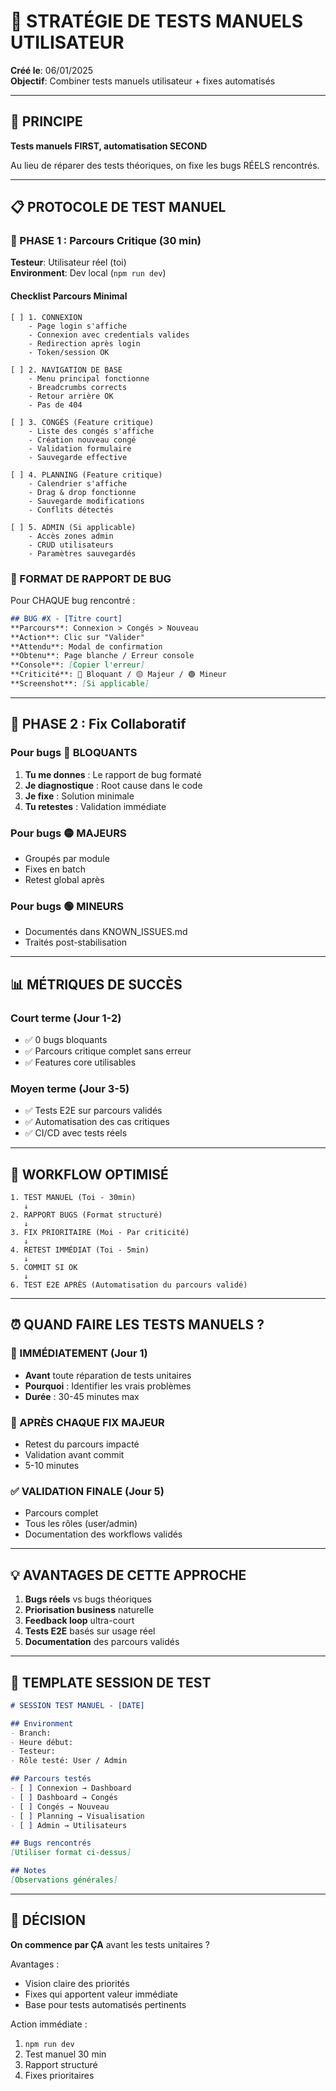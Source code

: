 # 📱 STRATÉGIE DE TESTS MANUELS UTILISATEUR

**Créé le**: 06/01/2025  
**Objectif**: Combiner tests manuels utilisateur + fixes automatisés

---

## 🎯 PRINCIPE

**Tests manuels FIRST, automatisation SECOND**

Au lieu de réparer des tests théoriques, on fixe les bugs RÉELS rencontrés.

---

## 📋 PROTOCOLE DE TEST MANUEL

### 🔴 PHASE 1 : Parcours Critique (30 min)
**Testeur**: Utilisateur réel (toi)  
**Environment**: Dev local (`npm run dev`)

#### Checklist Parcours Minimal
```
[ ] 1. CONNEXION
    - Page login s'affiche
    - Connexion avec credentials valides
    - Redirection après login
    - Token/session OK

[ ] 2. NAVIGATION DE BASE  
    - Menu principal fonctionne
    - Breadcrumbs corrects
    - Retour arrière OK
    - Pas de 404

[ ] 3. CONGÉS (Feature critique)
    - Liste des congés s'affiche
    - Création nouveau congé
    - Validation formulaire
    - Sauvegarde effective

[ ] 4. PLANNING (Feature critique)
    - Calendrier s'affiche
    - Drag & drop fonctionne
    - Sauvegarde modifications
    - Conflits détectés

[ ] 5. ADMIN (Si applicable)
    - Accès zones admin
    - CRUD utilisateurs
    - Paramètres sauvegardés
```

### 📝 FORMAT DE RAPPORT DE BUG

Pour CHAQUE bug rencontré :

```markdown
## BUG #X - [Titre court]
**Parcours**: Connexion > Congés > Nouveau
**Action**: Clic sur "Valider" 
**Attendu**: Modal de confirmation
**Obtenu**: Page blanche / Erreur console
**Console**: [Copier l'erreur]
**Criticité**: 🔴 Bloquant / 🟡 Majeur / 🟢 Mineur
**Screenshot**: [Si applicable]
```

---

## 🔧 PHASE 2 : Fix Collaboratif

### Pour bugs 🔴 BLOQUANTS
1. **Tu me donnes** : Le rapport de bug formaté
2. **Je diagnostique** : Root cause dans le code
3. **Je fixe** : Solution minimale
4. **Tu retestes** : Validation immédiate

### Pour bugs 🟡 MAJEURS  
- Groupés par module
- Fixes en batch
- Retest global après

### Pour bugs 🟢 MINEURS
- Documentés dans KNOWN_ISSUES.md
- Traités post-stabilisation

---

## 📊 MÉTRIQUES DE SUCCÈS

### Court terme (Jour 1-2)
- ✅ 0 bugs bloquants
- ✅ Parcours critique complet sans erreur
- ✅ Features core utilisables

### Moyen terme (Jour 3-5)
- ✅ Tests E2E sur parcours validés
- ✅ Automatisation des cas critiques
- ✅ CI/CD avec tests réels

---

## 🚀 WORKFLOW OPTIMISÉ

```
1. TEST MANUEL (Toi - 30min)
   ↓
2. RAPPORT BUGS (Format structuré)
   ↓
3. FIX PRIORITAIRE (Moi - Par criticité)
   ↓
4. RETEST IMMÉDIAT (Toi - 5min)
   ↓
5. COMMIT SI OK
   ↓
6. TEST E2E APRÈS (Automatisation du parcours validé)
```

---

## ⏰ QUAND FAIRE LES TESTS MANUELS ?

### 🔴 IMMÉDIATEMENT (Jour 1)
- **Avant** toute réparation de tests unitaires
- **Pourquoi** : Identifier les vrais problèmes
- **Durée** : 30-45 minutes max

### 🔄 APRÈS CHAQUE FIX MAJEUR
- Retest du parcours impacté
- Validation avant commit
- 5-10 minutes

### ✅ VALIDATION FINALE (Jour 5)
- Parcours complet
- Tous les rôles (user/admin)
- Documentation des workflows validés

---

## 💡 AVANTAGES DE CETTE APPROCHE

1. **Bugs réels** vs bugs théoriques
2. **Priorisation business** naturelle  
3. **Feedback loop** ultra-court
4. **Tests E2E** basés sur usage réel
5. **Documentation** des parcours validés

---

## 📝 TEMPLATE SESSION DE TEST

```markdown
# SESSION TEST MANUEL - [DATE]

## Environment
- Branch: 
- Heure début:
- Testeur:
- Rôle testé: User / Admin

## Parcours testés
- [ ] Connexion → Dashboard
- [ ] Dashboard → Congés  
- [ ] Congés → Nouveau
- [ ] Planning → Visualisation
- [ ] Admin → Utilisateurs

## Bugs rencontrés
[Utiliser format ci-dessus]

## Notes
[Observations générales]
```

---

## 🎯 DÉCISION

**On commence par ÇA** avant les tests unitaires ?

Avantages :
- Vision claire des priorités
- Fixes qui apportent valeur immédiate
- Base pour tests automatisés pertinents

Action immédiate :
1. `npm run dev`
2. Test manuel 30 min
3. Rapport structuré
4. Fixes prioritaires